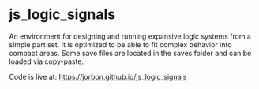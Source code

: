 # js_logic_signals
An environment for designing and running expansive logic systems from a simple part set. It is optimized to be able to fit complex behavior into compact areas. Some save files are located in the saves folder and can be loaded via copy-paste.

Code is live at: https://jorbon.github.io/js_logic_signals
